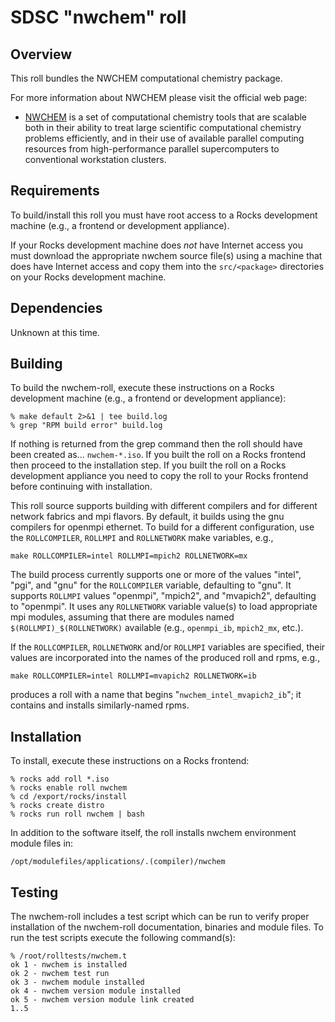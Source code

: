 # SDSC "nwchem" roll

## Overview

This roll bundles the NWCHEM computational chemistry package.

For more information about NWCHEM please visit the official web page:

- <a href="http://www.nwchem-sw.org/index.php" target="_blank">NWCHEM</a> is a
set of computational chemistry tools that are scalable both in their ability to
treat large scientific computational chemistry problems efficiently, and in
their use of available parallel computing resources from high-performance
parallel supercomputers to conventional workstation clusters.


## Requirements

To build/install this roll you must have root access to a Rocks development
machine (e.g., a frontend or development appliance).

If your Rocks development machine does *not* have Internet access you must
download the appropriate nwchem source file(s) using a machine that does
have Internet access and copy them into the `src/<package>` directories on your
Rocks development machine.


## Dependencies

Unknown at this time.


## Building

To build the nwchem-roll, execute these instructions on a Rocks development
machine (e.g., a frontend or development appliance):

```shell
% make default 2>&1 | tee build.log
% grep "RPM build error" build.log
```

If nothing is returned from the grep command then the roll should have been
created as... `nwchem-*.iso`. If you built the roll on a Rocks frontend then
proceed to the installation step. If you built the roll on a Rocks development
appliance you need to copy the roll to your Rocks frontend before continuing
with installation.

This roll source supports building with different compilers and for different
network fabrics and mpi flavors.  By default, it builds using the gnu compilers
for openmpi ethernet.  To build for a different configuration, use the
`ROLLCOMPILER`, `ROLLMPI` and `ROLLNETWORK` make variables, e.g.,

```shell
make ROLLCOMPILER=intel ROLLMPI=mpich2 ROLLNETWORK=mx 
```

The build process currently supports one or more of the values "intel", "pgi",
and "gnu" for the `ROLLCOMPILER` variable, defaulting to "gnu".  It supports
`ROLLMPI` values "openmpi", "mpich2", and "mvapich2", defaulting to "openmpi".
It uses any `ROLLNETWORK` variable value(s) to load appropriate mpi modules,
assuming that there are modules named `$(ROLLMPI)_$(ROLLNETWORK)` available
(e.g., `openmpi_ib`, `mpich2_mx`, etc.).

If the `ROLLCOMPILER`, `ROLLNETWORK` and/or `ROLLMPI` variables are specified,
their values are incorporated into the names of the produced roll and rpms, e.g.,

```shell
make ROLLCOMPILER=intel ROLLMPI=mvapich2 ROLLNETWORK=ib
```
produces a roll with a name that begins "`nwchem_intel_mvapich2_ib`"; it
contains and installs similarly-named rpms.


## Installation

To install, execute these instructions on a Rocks frontend:

```shell
% rocks add roll *.iso
% rocks enable roll nwchem
% cd /export/rocks/install
% rocks create distro
% rocks run roll nwchem | bash
```

In addition to the software itself, the roll installs nwchem environment
module files in:

```shell
/opt/modulefiles/applications/.(compiler)/nwchem
```


## Testing

The nwchem-roll includes a test script which can be run to verify proper
installation of the nwchem-roll documentation, binaries and module files. To
run the test scripts execute the following command(s):

```shell
% /root/rolltests/nwchem.t 
ok 1 - nwchem is installed
ok 2 - nwchem test run
ok 3 - nwchem module installed
ok 4 - nwchem version module installed
ok 5 - nwchem version module link created
1..5
```

